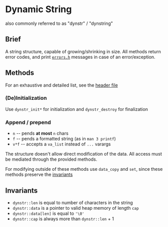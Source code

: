 # Dynamic String

also commonly referred to as "dynstr" / "dynstring"

## Brief

A string structure, capable of growing/shrinking in size.
All methods return error codes, and print
[`errors.h`](../src/headers/errors.h)
messages in case of an error/exception.

## Methods

For an exhaustive and detailed list, see the [header file](../src/structs/dynstring.h)

### (De)Initialization

Use `dynstr_init*` for initialization and `dynstr_destroy` for finalization

### Append / prepend

- `n` -- pends **at most** `n` chars
- `f` -- pends a formatted string (as in `man 3 printf`)
- `v*f` -- accepts a `va_list` instead of `...` varargs

The structure doesn't allow direct modification of the data.
All access must be mediated through the provided methods.

For modifying outside of these methods use `data_copy` and `set`,
since these methods preserve the [invariants](#invariants)

## Invariants

* `dynstr::len` is equal to number of characters in the string
* `dynstr::data` is a pointer to valid heap memory of length `cap`
* `dynstr::data[len]` is equal to `'\0'`
* `dynstr::cap` is always more than `dynstr::len` + 1
